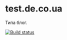 test.de.co.ua
=============

Типа блог.

[![Build status](https://travis-ci.org/dk487/test.de.co.ua.svg?branch=master)](https://travis-ci.org/github/dk487/test.de.co.ua)
